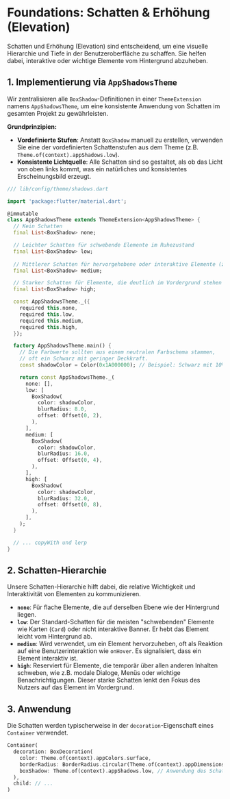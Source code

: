 # Foundations: Schatten & Erhöhung (Elevation)

Schatten und Erhöhung (Elevation) sind entscheidend, um eine visuelle Hierarchie und Tiefe in der Benutzeroberfläche zu schaffen. Sie helfen dabei, interaktive oder wichtige Elemente vom Hintergrund abzuheben.

## 1. Implementierung via `AppShadowsTheme`

Wir zentralisieren alle `BoxShadow`-Definitionen in einer `ThemeExtension` namens `AppShadowsTheme`, um eine konsistente Anwendung von Schatten im gesamten Projekt zu gewährleisten.

**Grundprinzipien:**

*   **Vordefinierte Stufen**: Anstatt `BoxShadow` manuell zu erstellen, verwenden Sie eine der vordefinierten Schattenstufen aus dem Theme (z.B. `Theme.of(context).appShadows.low`).
*   **Konsistente Lichtquelle**: Alle Schatten sind so gestaltet, als ob das Licht von oben links kommt, was ein natürliches und konsistentes Erscheinungsbild erzeugt.

```dart
/// lib/config/theme/shadows.dart

import 'package:flutter/material.dart';

@immutable
class AppShadowsTheme extends ThemeExtension<AppShadowsTheme> {
  // Kein Schatten
  final List<BoxShadow> none;

  // Leichter Schatten für schwebende Elemente im Ruhezustand
  final List<BoxShadow> low;
  
  // Mittlerer Schatten für hervorgehobene oder interaktive Elemente (z.B. bei Hover)
  final List<BoxShadow> medium;

  // Starker Schatten für Elemente, die deutlich im Vordergrund stehen müssen (z.B. modale Dialoge)
  final List<BoxShadow> high;

  const AppShadowsTheme._({
    required this.none,
    required this.low,
    required this.medium,
    required this.high,
  });

  factory AppShadowsTheme.main() {
    // Die Farbwerte sollten aus einem neutralen Farbschema stammen,
    // oft ein Schwarz mit geringer Deckkraft.
    const shadowColor = Color(0x1A000000); // Beispiel: Schwarz mit 10% Deckkraft

    return const AppShadowsTheme._(
      none: [],
      low: [
        BoxShadow(
          color: shadowColor,
          blurRadius: 8.0,
          offset: Offset(0, 2),
        ),
      ],
      medium: [
        BoxShadow(
          color: shadowColor,
          blurRadius: 16.0,
          offset: Offset(0, 4),
        ),
      ],
      high: [
        BoxShadow(
          color: shadowColor,
          blurRadius: 32.0,
          offset: Offset(0, 8),
        ),
      ],
    );
  }

  // ... copyWith und lerp
}
```

## 2. Schatten-Hierarchie

Unsere Schatten-Hierarchie hilft dabei, die relative Wichtigkeit und Interaktivität von Elementen zu kommunizieren.

*   **`none`**: Für flache Elemente, die auf derselben Ebene wie der Hintergrund liegen.
*   **`low`**: Der Standard-Schatten für die meisten "schwebenden" Elemente wie Karten (`Card`) oder nicht interaktive Banner. Er hebt das Element leicht vom Hintergrund ab.
*   **`medium`**: Wird verwendet, um ein Element hervorzuheben, oft als Reaktion auf eine Benutzerinteraktion wie `onHover`. Es signalisiert, dass ein Element interaktiv ist.
*   **`high`**: Reserviert für Elemente, die temporär über allen anderen Inhalten schweben, wie z.B. modale Dialoge, Menüs oder wichtige Benachrichtigungen. Dieser starke Schatten lenkt den Fokus des Nutzers auf das Element im Vordergrund.

## 3. Anwendung

Die Schatten werden typischerweise in der `decoration`-Eigenschaft eines `Container` verwendet.

```dart
Container(
  decoration: BoxDecoration(
    color: Theme.of(context).appColors.surface,
    borderRadius: BorderRadius.circular(Theme.of(context).appDimensions.radiusDefault),
    boxShadow: Theme.of(context).appShadows.low, // Anwendung des Schattens
  ),
  child: // ...
)
``` 